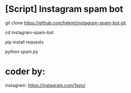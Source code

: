 # [Script] Instagram spam bot


git clone https://github.com/hekmt/instagram-spam-bot.git

cd instagram-spam-bot

pip install requests

python spam.py

# coder by:
instagram: https://instagram.com/1ezp/

